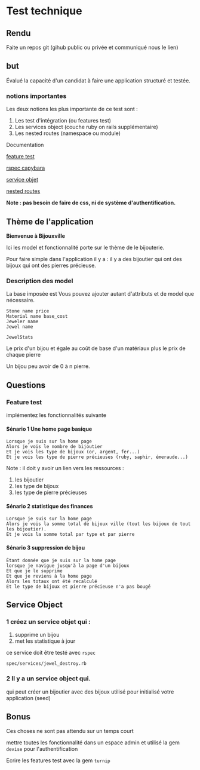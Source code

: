# Test technique
## Rendu
Faite un repos git (gihub public ou privée et communiqué nous le lien)

## but 

Évalué la capacité d'un candidat à faire une application structuré et testée.

### notions importantes

Les deux notions les plus importante de ce test sont :

1. Les test d'intégration (ou features test)
1. Les services object (couche ruby on rails supplémentaire)
1. Les nested routes (namespace ou module)

Documentation

[feature test](https://www.simplermachines.com/rspec-feature-tests/)

[rspec capybara](https://www.codewithjason.com/rails-integration-tests-rspec-capybara/)

[service objet](https://www.toptal.com/ruby-on-rails/rails-service-objects-tutorial)

[nested routes](https://guides.rubyonrails.org/routing.html)

**Note : pas besoin de faire de css, ni de système d'authentification.**

## Thème de l'application

**Bienvenue à  Bijouxville**

Ici les model et fonctionnalité porte sur le thème de le bijouterie.

Pour faire simple dans l'application il y a :
il y a des bijoutier qui ont des bijoux qui ont des pierres précieuse.

### Description des model 

La base imposée est
Vous pouvez ajouter autant d'attributs et de model que nécessaire. 

```
Stone name price
Material name base_cost
Jeweler name
Jewel name

JewelStats 
```

Le prix d'un bijou et égale au coût de base d'un matériaux plus le prix de chaque pierre

Un bijou peu avoir de 0 à n pierre.



## Questions

### Feature test

implémentez les fonctionnalités suivante


#### Sénario 1 Une home page basique

```cucumber
Lorsque je suis sur la home page 
Alors je vois le nombre de bijoutier
Et je vois les type de bijoux (or, argent, fer...)
Et je vois les type de pierre précieuses (ruby, saphir, émeraude...)
```

Note : il doit y avoir un lien vers  les ressources :

1. les bijoutier
1. les type de bijoux
1. les type de pierre précieuses

#### Sénario 2 statistique des finances

```cucumber
Lorsque je suis sur la home page 
Alors je vois la somme total de bijoux ville (tout les bijoux de tout les bijoutier).
Et je vois la somme total par type et par pierre
```

#### Sénario 3 suppression de bijou
```cucumber
Étant donnée que je suis sur la home page
lorsque je navigue jusqu'à la page d'un bijoux
Et que je le supprime
Et que je reviens à la home page
Alors les totaux ont été recalculé
Et le type de bijoux et pierre précieuse n'a pas bougé
```

## Service Object


### 1 créez un service objet qui :

1. supprime un bijou 
1. met les statistique à jour

ce service doit être testé avec ```rspec``` 

```
spec/services/jewel_destroy.rb
```

### 2 Il y a un service object qui.

qui peut créer un bijoutier avec des bijoux
utilisé pour initialisé votre application (seed)

## Bonus

Ces choses ne sont pas attendu sur un temps court

mettre toutes les fonctionnalité dans un espace admin et utilisé la gem ```devise``` pour l'authentification

Ecrire les features test avec la gem ```turnip``` 
